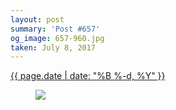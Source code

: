 ```yaml
---
layout: post
summary: 'Post #657'
og_image: 657-960.jpg
taken: July 8, 2017
---
```


<div class="post">
 <time>
  <a href="/657">
   {{ page.date | date: "%B %-d, %Y" }}
  </a>
 </time>
 <a href="/657">
  <figure data-taken="7/8/2017">
   <img sizes="(min-width: 700px) 50vw, calc(100vw - 2rem)" src="{{ site.assets_url }}/657-480.jpg" srcset="{{ site.assets_url }}/657-240.jpg 240w, {{ site.assets_url }}/657-480.jpg 480w, {{ site.assets_url }}/657-720.jpg 720w, {{ site.assets_url }}/657-960.jpg 960w"/>
  </figure>
 </a>
</div>
